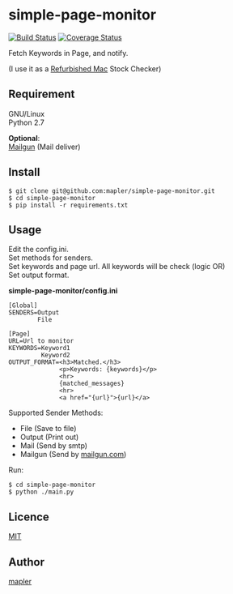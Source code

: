 # simple-page-monitor  

[![Build Status](https://travis-ci.org/mapler/simple-page-monitor.svg?branch=master)](https://travis-ci.org/mapler/simple-page-monitor)
[![Coverage Status](https://coveralls.io/repos/mapler/simple-page-monitor/badge.svg?branch=master)](https://coveralls.io/r/mapler/simple-page-monitor?branch=master)    

Fetch Keywords in Page, and notify. 
 
(I use it as a [Refurbished Mac](http://store.apple.com/jp/browse/home/specialdeals/mac/macbook_air) Stock Checker)


## Requirement

GNU/Linux  
Python 2.7  

**Optional**:  
[Mailgun](http://www.mailgun.com/) (Mail deliver)


## Install
```
$ git clone git@github.com:mapler/simple-page-monitor.git
$ cd simple-page-monitor
$ pip install -r requirements.txt
```

## Usage
Edit the config.ini.  
Set methods for senders.  
Set keywords and page url. All keywords will be check (logic OR)  
Set output format.

**simple-page-monitor/config.ini**

```
[Global]
SENDERS=Output
        File
```
```
[Page]
URL=Url to monitor
KEYWORDS=Keyword1
         Keyword2
OUTPUT_FORMAT=<h3>Matched.</h3>
              <p>Keywords: {keywords}</p>
              <hr>
              {matched_messages}
              <hr>
              <a href="{url}">{url}</a>        
```

Supported Sender Methods:   

* File (Save to file)
* Output (Print out)
* Mail (Send by smtp)
* Mailgun (Send by [mailgun.com](http://www.mailgun.com/))

Run: 

```
$ cd simple-page-monitor
$ python ./main.py
```

## Licence

[MIT](https://github.com/mapler/simple-page-monitor/blob/master/LICENSE)

## Author

[mapler](https://github.com/mapler)